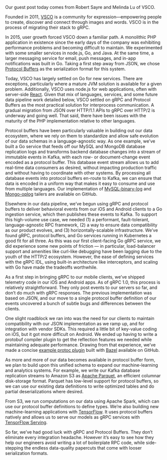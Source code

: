 
Our guest post today comes from Robert Sayre and Melinda Lu of VSCO. 

Founded in 2011, [VSCO](https://vsco.co) is a community for expression—empowering people to create, discover and connect through images and words. VSCO is in the process of migrating their stack to gRPC.

<!--more-->

In 2015, user growth forced VSCO down a familiar path. A monolithic PHP application in existence since the early days of the company was exhibiting performance problems and becoming difficult to maintain. We experimented with some smaller services in node.js, Go, and Java. At the same time, a larger messaging service for email, push messages, and in-app notifications was built in Go. Taking a first step away from JSON, we chose [Protocol Buffers](https://developers.google.com/protocol-buffers/) as the serialization format for this system.

Today, VSCO has largely settled on Go for new services. There are exceptions, particularly where a mature JVM solution is available for a given problem. Additionally, VSCO uses node.js for web applications, often with server-side [React](https://facebook.github.io/react/). Given that mix of languages, services, and some future data pipeline work detailed below, VSCO settled on gRPC and Protocol Buffers as the most practical solution for interprocess communication. A gradual migration from JSON over HTTP/1.1 APIs to gRPC over HTTP/2 is underway and going well. That said, there have been issues with the maturity of the PHP implementation relative to other languages.

Protocol buffers have been particularly valuable in building out our data ecosystem, where we rely on them to standardize and allow safe evolution of our data schemas in a language-agnostic way. As one example, we’ve built a Go service that feeds off our MySQL and MongoDB database replication logs and transforms backend database changes into a stream of immutable events in Kafka, with each row- or document-change event encoded as a protocol buffer. This database event stream allows us to add real-time data consumers as desired, without impacting production traffic and without having to coordinate with other systems. By processing all database events into protocol buffers en-route to Kafka, we can ensure that data is encoded in a uniform way that makes it easy to consume and use from multiple languages. Our implementation of [MySQL-binary-log](https://github.com/vsco/autobahn-binlog) and [Mongo-oplog](https://github.com/vsco/autobahn-oplog) tailers are available on GitHub.

Elsewhere in our data pipeline, we’ve begun using gRPC and protocol buffers to deliver behavioral events from our iOS and Android clients to a Go ingestion service, which then publishes these events to Kafka. To support this high-volume use case, we needed (1) a performant, fault-tolerant, language-agnostic RPC framework, (2) a way to ensure data compatibility as our product evolves, and (3) horizontally-scalable infrastructure. We’ve found gRPC, protocol buffers, and Go services running in Kubernetes a good fit for all three. As this was our first client-facing Go gRPC service, we did experience some new points of friction — in particular, load-balancer support and amenities like curl-like debugging have been lagging due to the youth of the HTTP/2 ecosystem. However, the ease of defining services with the gRPC IDL, using built-in architecture like interceptors, and scaling with Go have made the tradeoffs worthwhile.

As a first step in bringing gRPC to our mobile clients, we’ve shipped telemetry code in our iOS and Android apps. As of gRPC 1.0, this process is relatively straightforward. They only post events to our servers so far, and don’t do much with gRPC responses. The previous implementation was based on JSON, and our move to a single protocol buffer definition of our events uncovered a bunch of subtle bugs and differences between the clients.

One slight roadblock we ran into was the need for our clients to maintain compatibility with our JSON implementation as we ramp up, and for integration with vendor SDKs. This required a little bit of key-value coding on iOS, but it got more difficult on Android. We ended up having to write a protobuf compiler plugin to get the reflection features we needed while maintaining adequate performance. Drawing from that experience, we’ve made a concise [example protoc plugin](https://github.com/vsco/protoc-demo) built with [Bazel](https://bazel.io/) available on GitHub.

As more and more of our data becomes available in protocol buffer form, we plan to build upon this unified schema to expand our machine-learning and analytics systems. For example, we write our Kafka database replication streams to Amazon S3 as [Apache Parquet](https://parquet.apache.org/), an efficient columnar disk-storage format. Parquet has low-level support for protocol buffers, so we can use our existing data definitions to write optimized tables and do partial deserializations where desired. 

From S3, we run computations on our data using Apache Spark, which can use our protocol buffer definitions to define types. We’re also building new machine-learning applications with [TensorFlow](https://www.tensorflow.org/). It uses protocol buffers natively and allows us to serve our models as gRPC services with [TensorFlow Serving](https://tensorflow.github.io/serving/).

So far, we’ve had good luck with gRPC and Protocol Buffers. They don’t eliminate every integration headache. However it’s easy to see how they help our engineers avoid writing a lot of boilerplate RPC code, while side-stepping the endless data-quality papercuts that come with looser serialization formats.

 


